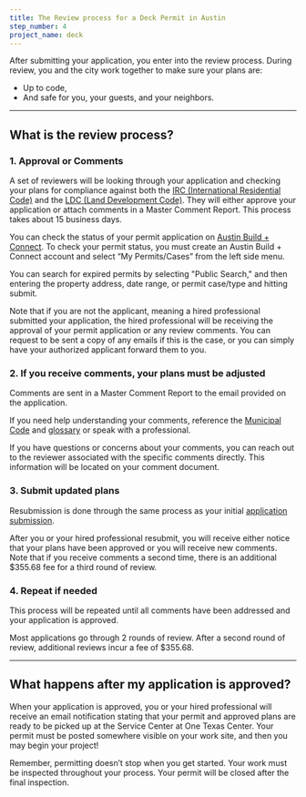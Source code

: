 ```yaml
---
title: The Review process for a Deck Permit in Austin
step_number: 4
project_name: deck
---
```



After submitting your application, you enter into the review process. During review, you and the city work together to make sure your plans are:

* Up to code,
* And safe for you, your guests, and your neighbors.

---

## What is the review process?

### 1. Approval or Comments

A set of reviewers will be looking through your application and checking your plans for compliance against both the [IRC (International Residential Code)](https://www.iccsafe.org/codes-tech-support/codes/2015-i-codes/irc/) and the [LDC (Land Development Code)](https://www.municode.com/library/tx/austin/codes/code_of_ordinances?nodeId=TIT25LADE). They will either approve your application or attach comments in a Master Comment Report. This process takes about 15 business days.

You can check the status of your permit application on [Austin Build + Connect](https://abc.austintexas.gov/web/permit/index). To check your permit status, you must create an Austin Build + Connect account and select “My Permits/Cases” from the left side menu.

You can search for expired permits by selecting "Public Search," and then entering the property address, date range, or permit case/type and hitting submit.

Note that if you are not the applicant, meaning a hired professional submitted your application, the hired professional will be receiving the approval of your permit application or any review comments. You can request to be sent a copy of any emails if this is the case, or you can simply have your authorized applicant forward them to you.

### 2. If you receive comments, your plans must be adjusted

Comments are sent in a Master Comment Report to the email provided on the application.

If you need help understanding your comments, reference the [Municipal Code](https://www.municode.com/library/tx/austin/codes/code_of_ordinances?nodeId=THCOAUTE01) and [glossary](/resources/glossary/) or speak with a professional.

If you have questions or concerns about your comments, you can reach out to the reviewer associated with the specific comments directly. This information will be located on your comment document.

### 3. Submit updated plans

Resubmission is done through the same process as your initial [application submission](http://alpha.webuildthis.city/projects/deck#how-do-i-submit-my-application?).

After you or your hired professional resubmit, you will receive either notice that your plans have been approved or you will receive new comments. Note that if you receive comments a second time, there is an additional $355.68 fee for a third round of review.

### 4. Repeat if needed

This process will be repeated until all comments have been addressed and your application is approved.

Most applications go through 2 rounds of review. After a second round of review, additional reviews incur a fee of $355.68.

---

## What happens after my application is approved?

When your application is approved, you or your hired professional will receive an email notification stating that your permit and approved plans are ready to be picked up at the Service Center at One Texas Center. Your permit must be posted somewhere visible on your work site, and then you may begin your project!

Remember, permitting doesn’t stop when you get started. Your work must be inspected throughout your process. Your permit will be closed after the final inspection.
